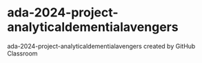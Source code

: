 # ada-2024-project-analyticaldementialavengers
ada-2024-project-analyticaldementialavengers created by GitHub Classroom
